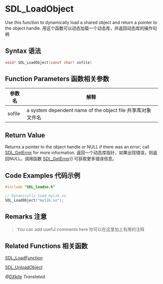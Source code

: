 # SDL_LoadObject
Use this function to dynamically load a shared object and return a pointer to the object handle.
用这个函数可以动态加载一个动态库，并返回动态库的操作句柄

## Syntax 语法

```c
void* SDL_LoadObject(const char* sofile)
```
## Function Parameters 函数相关参数
| 参数名 |解释 |
|--------|-----|
|sofile| a system dependent name of the object file 共享库对象文件名 |

## Return Value

Returns a pointer to the object handle or NULL if there was an error; call  [SDL_GetError](http://wiki.libsdl.org/SDL_GetError) for more information.
返回一个动态库指针，如果出现错误，则返回NULL。调用函数 [SDL_GetError](SDL_GetError.md)() 可获取更多错误信息。  
## Code Examples 代码示例

```c
#include "SDL_loadso.h"

// Dynamically load mylib.so
SDL_LoadObject("mylib.so");
```

## Remarks 注意

> You can add useful comments here 你可以在这里加上有用的注释


##  Related Functions 相关函数

[SDL_LoadFunction](SDL_LoadFunction.md)

[SDL_UnloadObject](SDL_UnloadObject.md)


*@[DXkite](https://github.com/DXkite) Translated.*